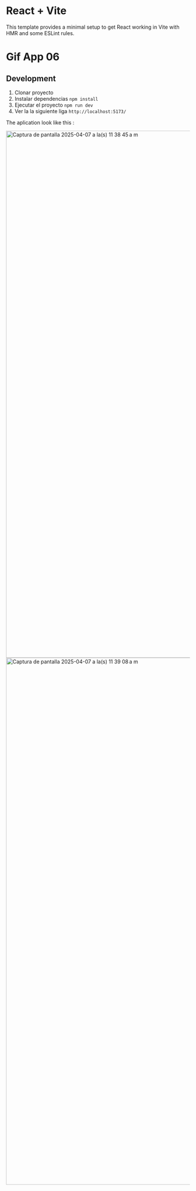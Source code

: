 # React + Vite

This template provides a minimal setup to get React working in Vite with HMR and some ESLint rules.
# Gif App 06

## Development
1. Clonar proyecto
2. Instalar dependencias ```npm install```
3. Ejecutar el proyecto ```npm run dev```
4. Ver la la siguiente liga ```http://localhost:5173/```

The aplication look like this :

<img width="1440" alt="Captura de pantalla 2025-04-07 a la(s) 11 38 45 a m" src="https://github.com/user-attachments/assets/678912df-0b78-4749-ae7b-c6d557274ca4" />
<img width="1440" alt="Captura de pantalla 2025-04-07 a la(s) 11 39 08 a m" src="https://github.com/user-attachments/assets/bdfd0e42-b18a-4846-9c01-09a73dc23746" />
